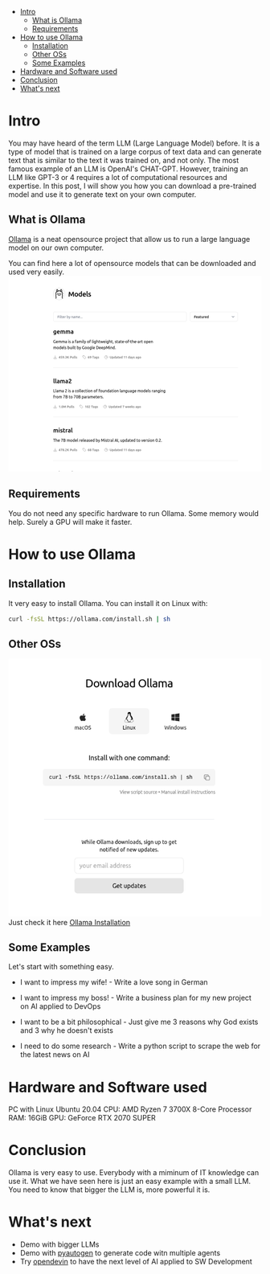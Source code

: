 - [Intro](#intro)
  - [What is Ollama](#what-is-ollama)
  - [Requirements](#requirements)
- [How to use Ollama](#how-to-use-ollama)
  - [Installation](#installation)
  - [Other OSs](#other-oss)
  - [Some Examples](#some-examples)
- [Hardware and Software used](#hardware-and-software-used)
- [Conclusion](#conclusion)
- [What's next](#whats-next)

# Intro
You may have heard of the term LLM (Large Language Model) before. It is a type of model that is trained on a large corpus of text data and can generate text that is similar to the text it was trained on, and not only. The most famous example of an LLM is OpenAI's CHAT-GPT. However, training an LLM like GPT-3 or 4 requires a lot of computational resources and expertise. In this post, I will show you how you can download a pre-trained model and use it to generate text on your own computer.

## What is Ollama
[Ollama](https://github.com/ollama/ollama) is a neat opensource project that allow us to run a large language model on our own computer.

You can find here a lot of opensource models that can be downloaded and used very easily.
![models](./imgs/ollama_models.png)

## Requirements
You do not need any specific hardware to run Ollama. Some memory would help. Surely a GPU will make it faster.

# How to use Ollama
## Installation
It very easy to install Ollama. You can install it on Linux with:
```bash
curl -fsSL https://ollama.com/install.sh | sh
```

## Other OSs
![Ollama installation](./imgs/ollama_installation.png)
Just check it here [Ollama Installation](https://ollama.com/download)
## Some Examples
Let's start with something easy.

- I want to impress my wife! - Write a love song in German

- I want to impress my boss! - Write a business plan for my new project on AI applied to DevOps 

- I want to be a bit philosophical - Just give me 3 reasons why God exists and 3 why he doesn't exists

- I need to do some research - Write a python script to scrape the web for the latest news on AI
 
# Hardware and Software used
PC with Linux Ubuntu 20.04
CPU: AMD Ryzen 7 3700X 8-Core Processor
RAM: 16GiB 
GPU: GeForce RTX 2070 SUPER

# Conclusion
Ollama is very easy to use. Everybody with a miminum of IT knowledge can use it.
What we have seen here is just an easy example with a small LLM. You need to know that bigger the LLM is, more powerful it is.

# What's next
- Demo with bigger LLMs
- Demo with [pyautogen](https://pypi.org/project/pyautogen/) to generate code witn multiple agents
- Try [opendevin](https://github.com/OpenDevin/OpenDevin) to have the next level of AI applied to SW Development